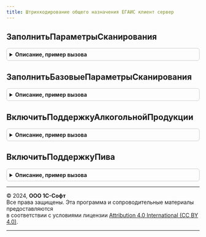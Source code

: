 ```yaml
---
title: Штрихкодирование общего назначения ЕГАИС клиент сервер
---
```



## ЗаполнитьПараметрыСканирования
<details style="margin: 1em 0; padding: 0.5em; border: 1px solid #ccc; border-radius: 6px;">

<summary style="font-weight: bold; cursor: pointer;">Описание, пример вызова</summary>

```bsl

Процедура ЗаполнитьПараметрыСканирования(ПараметрыСканирования, Контекст, ВидПродукции, ФормаВыбора) Экспорт
```

Пример вызова
```bsl
ШтрихкодированиеОбщегоНазначенияЕГАИСКлиентСервер.ЗаполнитьПараметрыСканирования(ПараметрыСканирования, Контекст, ВидПродукции, ФормаВыбора) 
```
</details>

## ЗаполнитьБазовыеПараметрыСканирования
<details style="margin: 1em 0; padding: 0.5em; border: 1px solid #ccc; border-radius: 6px;">

<summary style="font-weight: bold; cursor: pointer;">Описание, пример вызова</summary>

```bsl

//Дополняет свойства параметров сканирования необходимых для работы с алкогольной продукцией.
//
//Параметры:
//   ПараметрыСканирования - (См. ШтрихкодированиеОбщегоНазначенияИСКлиент.ПараметрыСканирования).
//   Контекст - Произвольный - источник данных,
//   ФормаВыбора - Неопределено, ФормаКлиентскогоПриложения - альтернативный источник данных.
//
Процедура ЗаполнитьБазовыеПараметрыСканирования(ПараметрыСканирования, Контекст, ФормаВыбора = Неопределено) Экспорт
```

Пример вызова
```bsl
ШтрихкодированиеОбщегоНазначенияЕГАИСКлиентСервер.ЗаполнитьБазовыеПараметрыСканирования(ПараметрыСканирования, Контекст, ФормаВыбора);
```
</details>

## ВключитьПоддержкуАлкогольнойПродукции
<details style="margin: 1em 0; padding: 0.5em; border: 1px solid #ccc; border-radius: 6px;">

<summary style="font-weight: bold; cursor: pointer;">Описание, пример вызова</summary>

```bsl

//Дополняет свойства параметров сканирования необходимых для работы с алкогольной продукцией.
//
//Параметры:
//   ПараметрыСканирования - (См. ШтрихкодированиеОбщегоНазначенияИСКлиент.ПараметрыСканирования).
//   ВидПродукции - ПеречислениеСсылка.ВидыПродукцииИС - добавляемый вид продукции,
//                - Неопределено - добавить все доступные для обработки виды продукции.
//
//Возвращаемое значение:
//   Булево - параметры сканирования успешно дополнены
//
Функция ВключитьПоддержкуАлкогольнойПродукции(ПараметрыСканирования, ВидПродукции = Неопределено) Экспорт
```

Пример вызова
```bsl
Результат = ШтрихкодированиеОбщегоНазначенияЕГАИСКлиентСервер.ВключитьПоддержкуАлкогольнойПродукции(ПараметрыСканирования, ВидПродукции);
```
</details>

## ВключитьПоддержкуПива
<details style="margin: 1em 0; padding: 0.5em; border: 1px solid #ccc; border-radius: 6px;">

<summary style="font-weight: bold; cursor: pointer;">Описание, пример вызова</summary>

```bsl

// Дополняет свойства параметров сканирования необходимых для работы с кодами ИСМП средствами ЕГАИС.
//   Может использоваться для прикладных форм расширяющих функциональность ЕГАИС.
//   Подразумевается что поддержка алкогольной продукции включена.
//
//Параметры:
//   ПараметрыСканирования - (См. ШтрихкодированиеОбщегоНазначенияИСКлиент.ПараметрыСканирования).
//
Процедура ВключитьПоддержкуПива(ПараметрыСканирования) Экспорт
```

Пример вызова
```bsl
ШтрихкодированиеОбщегоНазначенияЕГАИСКлиентСервер.ВключитьПоддержкуПива(ПараметрыСканирования) 
```
</details>

---

© 2024, **ООО 1С-Софт**  
Все права защищены. Эта программа и сопроводительные материалы предоставляются  
в соответствии с условиями лицензии [Attribution 4.0 International (CC BY 4.0)](https://creativecommons.org/licenses/by/4.0/legalcode).

---
